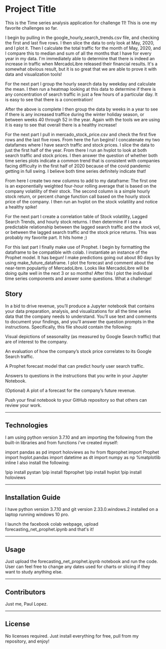 # Project Title

This is the Time series analysis application for challenge 11! This is one my favorite challenges so far.

I begin by pulling in the google_hourly_search_trends.csv file, and checking the first and last five rows.
I then slice the data to only look at May, 2020, and I plot it.  Then I calculate the total traffic for the month of May, 2020, and I 
compare this to median and sum of all the months that I have for every year in my data. I'm immediately able to determine
that there is indeed an increase in traffic when MercadoLibre released their financial results. It's a somewhat obvious result, but it is so great that we are able to prove it with data and visualization tools!

For the next part I group the hourly search data by weekday and calculate the mean.  I then run a heatmap looking at this data
to determine if there is any concentration of search traffic in just a few hours of a particular day. It is easy to see that there is
a concentration!

After the above is complete I then group the data by weeks in a year to see if there is any increased traffice during the winter holiday season, or between weeks 40 through 52 in the year. Again with the tools we are using it is easy to see that overall there 
is a healthy increase!

For the next part I pull in mercado_stock_price.csv and check the first five rows and the last five rows.  From here
the fun begins! I concatenate my two datafames where I have search traffic and stock prices.  I slice the data to just
the first half of the year.  From there I run an hvplot to look at both search traffic and stock prices.  I then answer the question
of whether both time series plots indicate a common trend that is consistent with companies facing difficulty in the first half
of 2020 because of the covid pandemic getting in full swing.  I believe both time series definitely indicate that!

From here I create two new columns to add to my dataframe: The first one is an exponentially weighted four-hour rolling
average that is based on the company volatility of their stock.  The second column is a simple hourly stock return, or percent
change function call based on the hourly stock price of the company.  I then run an hvplot on the stock volatility and notice
a healthy spike!

For the next part I create a correlation table of Stock volatility, Lagged Search Trends, and hourly stock returns. I 
then determine if I see a predictable relationship between the lagged search traffic and the stock vol, or between
the lagged search traffic and the stock price returns. This was probably my favorite part. It hits home ;)

For this last part I finally make use of Prophet.  I begin by formatting the dataframe to be compatible with colab.
I instantiate an instance of the Prophet model. It has begun!  I make predictions going out about 80 days by using
make_future_dataframe.  I plot the forecast and comment about the near-term populartiy of MercadoLibre. Looks like
MercadoLibre will be doing quite well in the next 3 or so months!  After this I plot the individual time series components and answer
some questions. What a challenge!


## Story

In a bid to drive revenue, you’ll produce a Jupyter notebook that contains your data preparation, analysis, and visualizations for all the time series data that the company needs to understand. You’ll use text and comments to document your findings, and you’ll answer the question prompts in the instructions. Specifically, this file should contain the following:

Visual depictions of seasonality (as measured by Google Search traffic) that are of interest to the company.

An evaluation of how the company’s stock price correlates to its Google Search traffic.

A Prophet forecast model that can predict hourly user search traffic.

Answers to questions in the instructions that you write in your Jupyter Notebook.

(Optional) A plot of a forecast for the company’s future revenue.

Push your final notebook to your GitHub repository so that others can review your work.

---

## Technologies

I am using python version 3.7.10 and am importing the following from the built-in libraries and from functions i've created myself:

import pandas as pd
import holoviews as hv
from fbprophet import Prophet
import hvplot.pandas
import datetime as dt
import numpy as np
%matplotlib inline
I also install the following:

!pip install pystan
  !pip install fbprophet
  !pip install hvplot
  !pip install holoviews

---

## Installation Guide

I have python version 3.7.10 and git version 2.33.0.windows.2 installed on a laptop running windows 10 pro.

I launch the facebook colab webpage, upload forecasting_net_prophet.ipynb and that's it!


---

## Usage

Just upload the forecasting_net_prophet.ipynb notebook and run the code. User can feel free to change any dates used for charts or slicing if they want to study anything else.


---

## Contributors
Just me, Paul Lopez.


---

## License
No licenses required. Just install everything for free, pull from my repository, and enjoy!
